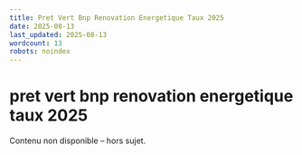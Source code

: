 ```yaml
---
title: Pret Vert Bnp Renovation Energetique Taux 2025
date: 2025-08-13
last_updated: 2025-08-13
wordcount: 13
robots: noindex
---
```


# pret vert bnp renovation energetique taux 2025

Contenu non disponible – hors sujet.
